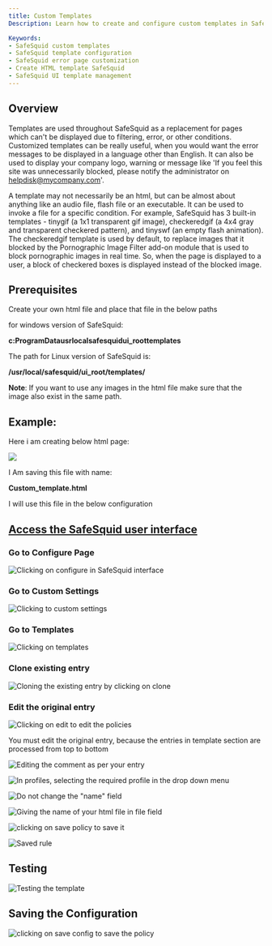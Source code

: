 ```yaml
---
title: Custom Templates  
Description: Learn how to create and configure custom templates in SafeSquid to personalize error messages, display company branding, or replace blocked content with dynamic responses using HTML, images, or executable files.

Keywords:
- SafeSquid custom templates  
- SafeSquid template configuration  
- SafeSquid error page customization  
- Create HTML template SafeSquid  
- SafeSquid UI template management  
---
```


## Overview
Templates are used throughout SafeSquid as a replacement for pages which can't be displayed due to filtering, error, or other conditions. Customized templates can be really useful, when you would want the error messages to be displayed in a language other than English. It can also be used to display your company logo, warning or message like 'If you feel this site was unnecessarily blocked, please notify the administrator on helpdisk@mycompany.com'.

A template may not necessarily be an html, but can be almost about anything like an audio file, flash file or an executable. It can be used to invoke a file for a specific condition. For example, SafeSquid has 3 built-in templates - tinygif (a 1x1 transparent gif image), checkeredgif (a 4x4 gray and transparent checkered pattern), and tinyswf (an empty flash animation). The checkeredgif template is used by default, to replace images that it blocked by the Pornographic Image Filter add-on module that is used to block pornographic images in real time. So, when the page is displayed to a user, a block of checkered boxes is displayed instead of the blocked image.

## Prerequisites
Create your own html file and place that file in the below paths

for windows version of SafeSquid:

**c:ProgramDatausrlocalsafesquidui_roottemplates**

The path for Linux version of SafeSquid is:

**/usr/local/safesquid/ui_root/templates/**

**Note**: If you want to use any images in the html file make sure that the image also exist in the same path.

## Example:
Here i am creating below html page:

![](/img/How_To/Create_Custom_Templates/image1.webp)

I Am saving this file with name:

**Custom_template.html**

I will use this file in the below configuration

## [Access the SafeSquid user interface](/docs/08-SafeSquid%20Interface/Accessing%20the%20SafeSquid%20Interface.md)
### Go to Configure Page
![Clicking on configure in SafeSquid interface](/img/How_To/Create_Custom_Templates/image2.webp)

### Go to Custom Settings
![Clicking to custom settings](/img/How_To/Create_Custom_Templates/image3.webp)

### Go to Templates
![Clicking on templates ](/img/How_To/Create_Custom_Templates/image4.webp)

### Clone existing entry
![Cloning the existing entry by clicking on clone](/img/How_To/Create_Custom_Templates/image5.webp)

### Edit the original entry
![Clicking on edit to edit the policies](/img/How_To/Create_Custom_Templates/image6.webp)

You must edit the original entry, because the entries in template section are processed from top to bottom

![Editing the comment as per your entry](/img/How_To/Create_Custom_Templates/image7.webp)

![In profiles, selecting the required profile in the drop down menu](/img/How_To/Create_Custom_Templates/image8.webp)

![Do not change the "name" field](/img/How_To/Create_Custom_Templates/image9.webp)

![Giving the name of your html file in file field](/img/How_To/Create_Custom_Templates/image10.webp)

![clicking on save policy to save it](/img/How_To/Create_Custom_Templates/image11.webp)

![Saved rule](/img/How_To/Create_Custom_Templates/image12.webp)

## Testing
![Testing the template](/img/How_To/Create_Custom_Templates/image13.webp)

## Saving the Configuration 
![clicking on save config to save the policy](/img/How_To/Create_Custom_Templates/image14.webp)


